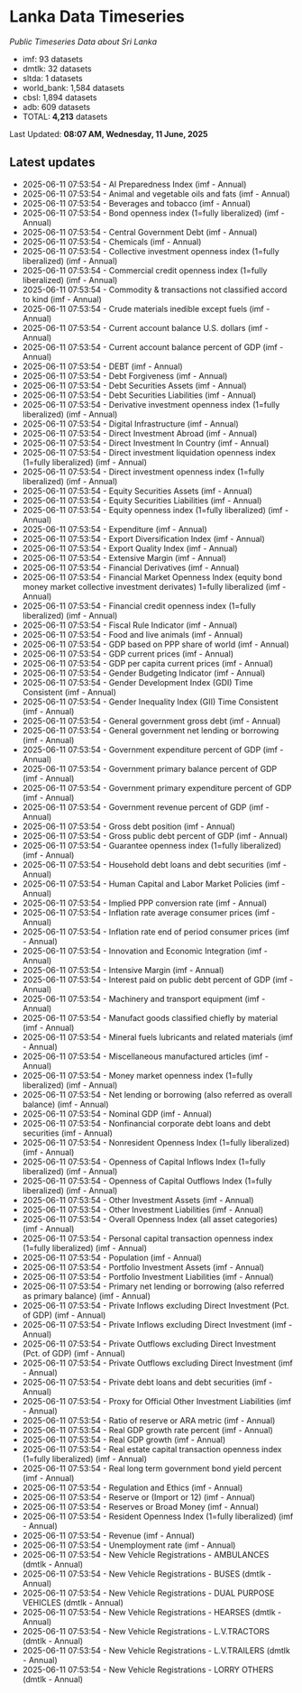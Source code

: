 # Lanka Data Timeseries
*Public Timeseries Data about Sri Lanka*

* imf: 93 datasets
* dmtlk: 32 datasets
* sltda: 1 datasets
* world_bank: 1,584 datasets
* cbsl: 1,894 datasets
* adb: 609 datasets
* TOTAL: **4,213** datasets

Last Updated: **08:07 AM, Wednesday, 11 June, 2025**

## Latest updates

* 2025-06-11 07:53:54 - AI Preparedness Index (imf - Annual)
* 2025-06-11 07:53:54 - Animal and vegetable oils and fats (imf - Annual)
* 2025-06-11 07:53:54 - Beverages and tobacco (imf - Annual)
* 2025-06-11 07:53:54 - Bond openness index (1=fully liberalized) (imf - Annual)
* 2025-06-11 07:53:54 - Central Government Debt (imf - Annual)
* 2025-06-11 07:53:54 - Chemicals (imf - Annual)
* 2025-06-11 07:53:54 - Collective investment openness index (1=fully liberalized) (imf - Annual)
* 2025-06-11 07:53:54 - Commercial credit openness index (1=fully liberalized) (imf - Annual)
* 2025-06-11 07:53:54 - Commodity & transactions not classified accord to kind (imf - Annual)
* 2025-06-11 07:53:54 - Crude materials inedible except fuels (imf - Annual)
* 2025-06-11 07:53:54 - Current account balance U.S. dollars (imf - Annual)
* 2025-06-11 07:53:54 - Current account balance percent of GDP (imf - Annual)
* 2025-06-11 07:53:54 - DEBT (imf - Annual)
* 2025-06-11 07:53:54 - Debt Forgiveness (imf - Annual)
* 2025-06-11 07:53:54 - Debt Securities Assets (imf - Annual)
* 2025-06-11 07:53:54 - Debt Securities Liabilities (imf - Annual)
* 2025-06-11 07:53:54 - Derivative investment openness index (1=fully liberalized) (imf - Annual)
* 2025-06-11 07:53:54 - Digital Infrastructure (imf - Annual)
* 2025-06-11 07:53:54 - Direct Investment Abroad (imf - Annual)
* 2025-06-11 07:53:54 - Direct Investment In Country (imf - Annual)
* 2025-06-11 07:53:54 - Direct investment liquidation openness index (1=fully liberalized) (imf - Annual)
* 2025-06-11 07:53:54 - Direct investment openness index (1=fully liberalized) (imf - Annual)
* 2025-06-11 07:53:54 - Equity Securities Assets (imf - Annual)
* 2025-06-11 07:53:54 - Equity Securities Liabilities (imf - Annual)
* 2025-06-11 07:53:54 - Equity openness index (1=fully liberalized) (imf - Annual)
* 2025-06-11 07:53:54 - Expenditure (imf - Annual)
* 2025-06-11 07:53:54 - Export Diversification Index (imf - Annual)
* 2025-06-11 07:53:54 - Export Quality Index (imf - Annual)
* 2025-06-11 07:53:54 - Extensive Margin (imf - Annual)
* 2025-06-11 07:53:54 - Financial Derivatives (imf - Annual)
* 2025-06-11 07:53:54 - Financial Market Openness Index (equity bond money market collective investment derivates) 1=fully liberalized (imf - Annual)
* 2025-06-11 07:53:54 - Financial credit openness index (1=fully liberalized) (imf - Annual)
* 2025-06-11 07:53:54 - Fiscal Rule Indicator (imf - Annual)
* 2025-06-11 07:53:54 - Food and live animals (imf - Annual)
* 2025-06-11 07:53:54 - GDP based on PPP share of world (imf - Annual)
* 2025-06-11 07:53:54 - GDP current prices (imf - Annual)
* 2025-06-11 07:53:54 - GDP per capita current prices (imf - Annual)
* 2025-06-11 07:53:54 - Gender Budgeting Indicator (imf - Annual)
* 2025-06-11 07:53:54 - Gender Development Index (GDI) Time Consistent (imf - Annual)
* 2025-06-11 07:53:54 - Gender Inequality Index (GII) Time Consistent (imf - Annual)
* 2025-06-11 07:53:54 - General government gross debt (imf - Annual)
* 2025-06-11 07:53:54 - General government net lending or borrowing (imf - Annual)
* 2025-06-11 07:53:54 - Government expenditure percent of GDP (imf - Annual)
* 2025-06-11 07:53:54 - Government primary balance percent of GDP (imf - Annual)
* 2025-06-11 07:53:54 - Government primary expenditure percent of GDP (imf - Annual)
* 2025-06-11 07:53:54 - Government revenue percent of GDP (imf - Annual)
* 2025-06-11 07:53:54 - Gross debt position (imf - Annual)
* 2025-06-11 07:53:54 - Gross public debt percent of GDP (imf - Annual)
* 2025-06-11 07:53:54 - Guarantee openness index (1=fully liberalized) (imf - Annual)
* 2025-06-11 07:53:54 - Household debt loans and debt securities (imf - Annual)
* 2025-06-11 07:53:54 - Human Capital and Labor Market Policies (imf - Annual)
* 2025-06-11 07:53:54 - Implied PPP conversion rate (imf - Annual)
* 2025-06-11 07:53:54 - Inflation rate average consumer prices (imf - Annual)
* 2025-06-11 07:53:54 - Inflation rate end of period consumer prices (imf - Annual)
* 2025-06-11 07:53:54 - Innovation and Economic Integration (imf - Annual)
* 2025-06-11 07:53:54 - Intensive Margin (imf - Annual)
* 2025-06-11 07:53:54 - Interest paid on public debt percent of GDP (imf - Annual)
* 2025-06-11 07:53:54 - Machinery and transport equipment (imf - Annual)
* 2025-06-11 07:53:54 - Manufact goods classified chiefly by material (imf - Annual)
* 2025-06-11 07:53:54 - Mineral fuels lubricants and related materials (imf - Annual)
* 2025-06-11 07:53:54 - Miscellaneous manufactured articles (imf - Annual)
* 2025-06-11 07:53:54 - Money market openness index (1=fully liberalized) (imf - Annual)
* 2025-06-11 07:53:54 - Net lending or borrowing (also referred as overall balance) (imf - Annual)
* 2025-06-11 07:53:54 - Nominal GDP (imf - Annual)
* 2025-06-11 07:53:54 - Nonfinancial corporate debt loans and debt securities (imf - Annual)
* 2025-06-11 07:53:54 - Nonresident Openness Index (1=fully liberalized) (imf - Annual)
* 2025-06-11 07:53:54 - Openness of Capital Inflows Index (1=fully liberalized) (imf - Annual)
* 2025-06-11 07:53:54 - Openness of Capital Outflows Index (1=fully liberalized) (imf - Annual)
* 2025-06-11 07:53:54 - Other Investment Assets (imf - Annual)
* 2025-06-11 07:53:54 - Other Investment Liabilities (imf - Annual)
* 2025-06-11 07:53:54 - Overall Openness Index (all asset categories) (imf - Annual)
* 2025-06-11 07:53:54 - Personal capital transaction openness index (1=fully liberalized) (imf - Annual)
* 2025-06-11 07:53:54 - Population (imf - Annual)
* 2025-06-11 07:53:54 - Portfolio Investment Assets (imf - Annual)
* 2025-06-11 07:53:54 - Portfolio Investment Liabilities (imf - Annual)
* 2025-06-11 07:53:54 - Primary net lending or borrowing (also referred as primary balance) (imf - Annual)
* 2025-06-11 07:53:54 - Private Inflows excluding Direct Investment (Pct. of GDP) (imf - Annual)
* 2025-06-11 07:53:54 - Private Inflows excluding Direct Investment (imf - Annual)
* 2025-06-11 07:53:54 - Private Outflows excluding Direct Investment (Pct. of GDP) (imf - Annual)
* 2025-06-11 07:53:54 - Private Outflows excluding Direct Investment (imf - Annual)
* 2025-06-11 07:53:54 - Private debt loans and debt securities (imf - Annual)
* 2025-06-11 07:53:54 - Proxy for Official Other Investment Liabilities (imf - Annual)
* 2025-06-11 07:53:54 - Ratio of reserve or ARA metric (imf - Annual)
* 2025-06-11 07:53:54 - Real GDP growth rate percent (imf - Annual)
* 2025-06-11 07:53:54 - Real GDP growth (imf - Annual)
* 2025-06-11 07:53:54 - Real estate capital transaction openness index (1=fully liberalized) (imf - Annual)
* 2025-06-11 07:53:54 - Real long term government bond yield percent (imf - Annual)
* 2025-06-11 07:53:54 - Regulation and Ethics (imf - Annual)
* 2025-06-11 07:53:54 - Reserve or (Import or 12) (imf - Annual)
* 2025-06-11 07:53:54 - Reserves or Broad Money (imf - Annual)
* 2025-06-11 07:53:54 - Resident Openness Index (1=fully liberalized) (imf - Annual)
* 2025-06-11 07:53:54 - Revenue (imf - Annual)
* 2025-06-11 07:53:54 - Unemployment rate (imf - Annual)
* 2025-06-11 07:53:54 - New Vehicle Registrations - AMBULANCES (dmtlk - Annual)
* 2025-06-11 07:53:54 - New Vehicle Registrations - BUSES (dmtlk - Annual)
* 2025-06-11 07:53:54 - New Vehicle Registrations - DUAL PURPOSE VEHICLES (dmtlk - Annual)
* 2025-06-11 07:53:54 - New Vehicle Registrations - HEARSES (dmtlk - Annual)
* 2025-06-11 07:53:54 - New Vehicle Registrations - L.V.TRACTORS (dmtlk - Annual)
* 2025-06-11 07:53:54 - New Vehicle Registrations - L.V.TRAILERS (dmtlk - Annual)
* 2025-06-11 07:53:54 - New Vehicle Registrations - LORRY OTHERS (dmtlk - Annual)